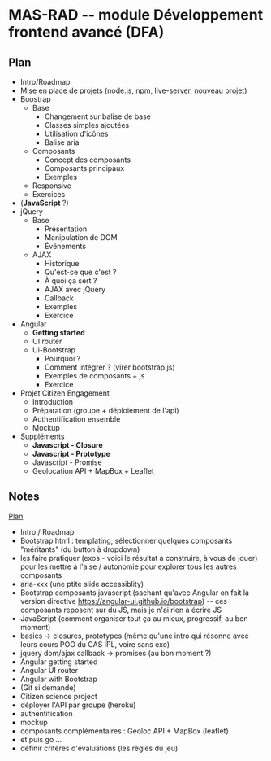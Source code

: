 # MAS-RAD -- module Développement frontend avancé (DFA)

## Plan

* Intro/Roadmap
* Mise en place de projets (node.js, npm, live-server, nouveau projet)
* Boostrap
  * Base
    * Changement sur balise de base
    * Classes simples ajoutées
    * Utilisation d'icônes
    * Balise aria
  * Composants
    * Concept des composants
    * Composants principaux
    * Exemples 
  * Responsive
  * Exercices
* (**JavaScript** ?)
* jQuery
  * Base
    * Présentation
    * Manipulation de DOM
    * Événements
  * AJAX
    * Historique
    * Qu'est-ce que c'est ?
    * À quoi ça sert ?
    * AJAX avec jQuery
    * Callback
    * Exemples
    * Exercice
* Angular
  * **Getting started**
  * UI router
  * Ui-Bootstrap
    * Pourquoi ?
    * Comment intégrer ? (virer bootstrap.js)
    * Exemples de composants + js
    * Exercice
* Projet Citizen Engagement
  * Introduction
  * Préparation (groupe + déploiement de l'api)
  * Authentification ensemble
  * Mockup
* Suppléments
  * **Javascript - Closure**
  * **Javascript - Prototype**
  * Javascript - Promise
  * Geolocation API + MapBox + Leaflet

## Notes

[Plan](http://www.mas-rad.ch/programme/cas-dar/module-dfa.aspx)

* Intro / Roadmap
* Bootstrap html : templating, sélectionner quelques composants "méritants" (du button à dropdown) 
 * les faire pratiquer (exos - voici le résultat à construire, à vous de jouer) pour les mettre à l'aise / autonomie pour explorer tous les autres composants
 * aria-xxx (une ptite slide accessiblity)
* Bootstrap composants javascript (sachant qu'avec Angular on fait la version directive https://angular-ui.github.io/bootstrap) -- ces composants reposent sur du JS, mais je n'ai rien à écrire JS
* JavaScript (comment organiser tout ça au mieux, progressif, au bon moment)
 * basics -> closures, prototypes (même qu'une intro qui résonne avec leurs cours POO du CAS IPL, voire sans exo)
 * jquery dom/ajax callback -> promises (au bon moment ?)
* Angular getting started
* Angular UI router
* Angular with Bootstrap
* (Git si demande)
* Citizen science project
 * déployer l'API par groupe (heroku)
 * authentification
 * mockup
 * composants complémentaires : Geoloc API + MapBox (leaflet)
 * et puis go ...
* définir critères d'évaluations (les règles du jeu)

